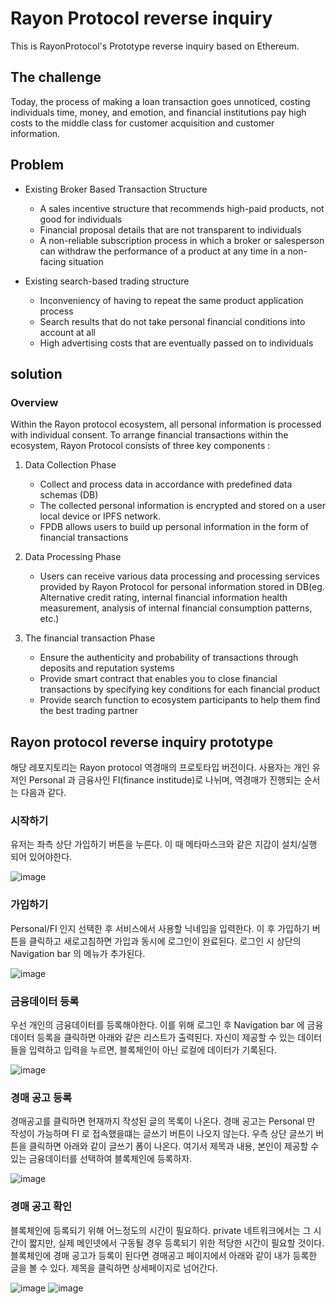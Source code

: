 # Rayon Protocol reverse inquiry

This is RayonProtocol's Prototype reverse inquiry based on Ethereum.

## The challenge

Today, the process of making a loan transaction goes unnoticed, costing individuals time, money, and emotion, and financial institutions pay high costs to the middle class for customer acquisition and customer information.

## Problem

* Existing Broker Based Transaction Structure

  * A sales incentive structure that recommends high-paid products, not good for individuals
  * Financial proposal details that are not transparent to individuals
  * A non-reliable subscription process in which a broker or salesperson can withdraw the performance of a product at any time in a non-facing situation

* Existing search-based trading structure
  * Inconveniency of having to repeat the same product application process
  * Search results that do not take personal financial conditions into account at all
  * High advertising costs that are eventually passed on to individuals

## solution

### Overview

Within the Rayon protocol ecosystem, all personal information is processed with individual consent.
To arrange financial transactions within the ecosystem, Rayon Protocol consists of three key components :

1.  Data Collection Phase

    * Collect and process data in accordance with predefined data schemas (DB)
    * The collected personal information is encrypted and stored on a user local device or IPFS network.
    * FPDB allows users to build up personal information in the form of financial transactions

2.  Data Processing Phase

    * Users can receive various data processing and processing services provided by Rayon Protocol for personal information stored in DB(eg. Alternative credit rating, internal financial information health measurement, analysis of internal financial consumption patterns, etc.)

3.  The financial transaction Phase

    * Ensure the authenticity and probability of transactions through deposits and reputation systems
    * Provide smart contract that enables you to close financial transactions by specifying key conditions for each financial product
    * Provide search function to ecosystem participants to help them find the best trading partner

## Rayon protocol reverse inquiry prototype

해당 레포지토리는 Rayon protocol 역경매의 프로토타입 버전이다.
사용자는 개인 유저인 Personal 과 금융사인 FI(finance institude)로 나뉘며, 역경매가 진행되는 순서는 다음과 같다.

### 시작하기

유저는 좌측 상단 가입하기 버튼을 누른다. 이 때 메타마스크와 같은 지갑이 설치/실행 되어 있어야한다.

![image](https://user-images.githubusercontent.com/20614643/40763733-e02c5b7c-64e0-11e8-91e2-1a7454d2943c.png)

### 가입하기

Personal/FI 인지 선택한 후 서비스에서 사용할 닉네임을 입력한다. 이 후 가입하기 버튼을 클릭하고 새로고침하면 가입과 동시에 로그인이 완료된다. 로그인 시 상단의 Navigation bar 의 메뉴가 추가된다.

![image](https://user-images.githubusercontent.com/20614643/40763281-6a63543c-64df-11e8-9c59-502bee46cfe7.png)

### 금융데이터 등록

우선 개인의 금융데이터를 등록해야한다. 이를 위해 로그인 후 Navigation bar 에 금융데이터 등록을 클릭하면 아래와 같은 리스트가 출력된다. 자신이 제공할 수 있는 데이터들을 입력하고 입력을 누르면, 블록체인이 아닌 로컬에 데이터가 기록된다.

![image](https://user-images.githubusercontent.com/20614643/40817138-ad600792-658b-11e8-851f-db5d04b2d44d.png)

### 경매 공고 등록

경매공고를 클릭하면 현재까지 작성된 글의 목록이 나온다. 경매 공고는 Personal 만 작성이 가능하며 FI 로 접속했을떄는 글쓰기 버튼이 나오지 않는다. 우측 상단 글쓰기 버튼을 클릭하면 아래와 같이 글쓰기 폼이 나온다. 여기서 제목과 내용, 본인이 제공할 수 있는 금융데이터를 선택하여 블록체인에 등록하자.

![image](https://user-images.githubusercontent.com/20614643/40817175-f55cedf8-658b-11e8-97d8-e820de6164a7.png)

### 경매 공고 확인

블록체인에 등록되기 위해 어느정도의 시간이 필요하다. private 네트워크에서는 그 시간이 짧지만, 실제 메인넷에서 구동될 경우 등록되기 위한 적당한 시간이 필요할 것이다. 블록체인에 경매 공고가 등록이 된다면 경매공고 페이지에서 아래와 같이 내가 등록한 글을 볼 수 있다. 제목을 클릭하면 상세페이지로 넘어간다.

![image](https://user-images.githubusercontent.com/20614643/40817225-3e25a606-658c-11e8-924b-8d46759d0d2e.png)
![image](https://user-images.githubusercontent.com/20614643/40817226-407cd4ce-658c-11e8-8adb-264d1e8359a3.png)
